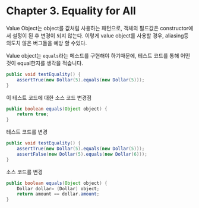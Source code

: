 # Chapter 3. Equality for All

Value Object는 object를 값처럼 사용하는 패턴으로, 객체의 필드값은 constructor에서 설정이 된 후 변경이 되지 않는다.
이렇게 value object를 사용할 경우, aliasing등 의도치 않은 버그들을 예방 할 수있다.

Value object는 `equals`라는 메소드를 구현해야 하기때문에, 테스트 코드를 통해 어떤것이 equal한지를 생각을 적습니다.

```Java
public void testEquality() {
    assertTrue(new Dollar(5).equals(new Dollar(5)));
}
```

이 테스트 코드에 대한 소스 코드 변경점

```Java
public boolean equals(Object object) {
    return true;
}
```

테스트 코드를 변경

```Java
public void testEquality() {
    assertTrue(new Dollar(5).equals(new Dollar(5)));
    assertFalse(new Dollar(5).equals(new Dollar(6)));
}
```

소스 코드를 변경

```Java
public boolean equals(Object object) {
    Dollar dollar= (Dollar) object;
    return amount == dollar.amount;
}
```
